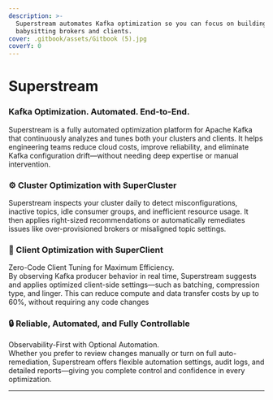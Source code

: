 ```yaml
---
description: >-
  Superstream automates Kafka optimization so you can focus on building, not
  babysitting brokers and clients.
cover: .gitbook/assets/Gitbook (5).jpg
coverY: 0
---
```


# Superstream

### Kafka Optimization. Automated. End-to-End.

Superstream is a fully automated optimization platform for Apache Kafka that continuously analyzes and tunes both your clusters and clients. It helps engineering teams reduce cloud costs, improve reliability, and eliminate Kafka configuration drift—without needing deep expertise or manual intervention.

### ⚙️ Cluster Optimization with SuperCluster

Superstream inspects your cluster daily to detect misconfigurations, inactive topics, idle consumer groups, and inefficient resource usage. It then applies right-sized recommendations or automatically remediates issues like over-provisioned brokers or misaligned topic settings.

### 🚀 Client Optimization with SuperClient

Zero-Code Client Tuning for Maximum Efficiency.\
By observing Kafka producer behavior in real time, Superstream suggests and applies optimized client-side settings—such as batching, compression type, and linger. This can reduce compute and data transfer costs by up to 60%, without requiring any code changes

### 🔒 Reliable, Automated, and Fully Controllable

Observability-First with Optional Automation.\
Whether you prefer to review changes manually or turn on full auto-remediation, Superstream offers flexible automation settings, audit logs, and detailed reports—giving you complete control and confidence in every optimization.

***
